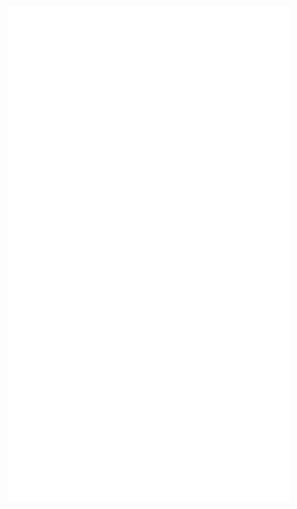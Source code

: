 <img src="https://github.com/Fire-The-Fox/Fire-The-Fox/blob/master/github-metrics.svg" alt="github metrics">
